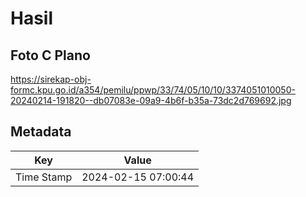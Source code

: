 # Hasil

## Foto C Plano

https://sirekap-obj-formc.kpu.go.id/a354/pemilu/ppwp/33/74/05/10/10/3374051010050-20240214-191820--db07083e-09a9-4b6f-b35a-73dc2d769692.jpg


## Metadata

| Key        | Value               |
| ---------- | ------------------- |
| Time Stamp | 2024-02-15 07:00:44 |



